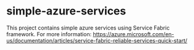 # simple-azure-services

This project contains simple azure services using Service Fabric framework.
For more information:
https://azure.microsoft.com/en-us/documentation/articles/service-fabric-reliable-services-quick-start/

